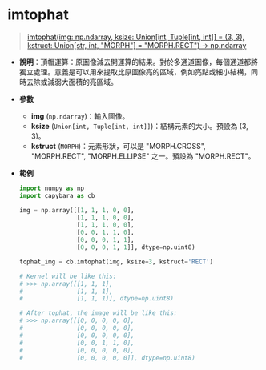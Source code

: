 # imtophat

> [imtophat(img: np.ndarray, ksize: Union[int, Tuple[int, int]] = (3, 3), kstruct: Union[str, int, "MORPH"] = "MORPH.RECT") -> np.ndarray](https://github.com/DocsaidLab/Capybara/blob/975d62fba4f76db59e715c220f7a2af5ad8d050e/capybara/vision/morphology.py#L163)

- **說明**：頂帽運算：原圖像減去開運算的結果。對於多通道圖像，每個通道都將獨立處理。意義是可以用來提取比原圖像亮的區域，例如亮點或細小結構，同時去除或減弱大面積的亮區域。

- **參數**

  - **img** (`np.ndarray`)：輸入圖像。
  - **ksize** (`Union[int, Tuple[int, int]]`)：結構元素的大小。預設為 (3, 3)。
  - **kstruct** (`MORPH`)：元素形狀，可以是 "MORPH.CROSS", "MORPH.RECT", "MORPH.ELLIPSE" 之一。預設為 "MORPH.RECT"。

- **範例**

  ```python
  import numpy as np
  import capybara as cb

  img = np.array([[1, 1, 1, 0, 0],
                  [1, 1, 1, 0, 0],
                  [1, 1, 1, 0, 0],
                  [0, 0, 1, 1, 0],
                  [0, 0, 0, 1, 1],
                  [0, 0, 0, 1, 1]], dtype=np.uint8)

  tophat_img = cb.imtophat(img, ksize=3, kstruct='RECT')

  # Kernel will be like this:
  # >>> np.array([[1, 1, 1],
  #               [1, 1, 1],
  #               [1, 1, 1]], dtype=np.uint8)

  # After tophat, the image will be like this:
  # >>> np.array([[0, 0, 0, 0, 0],
  #               [0, 0, 0, 0, 0],
  #               [0, 0, 0, 0, 0],
  #               [0, 0, 1, 1, 0],
  #               [0, 0, 0, 0, 0],
  #               [0, 0, 0, 0, 0]], dtype=np.uint8)
  ```

